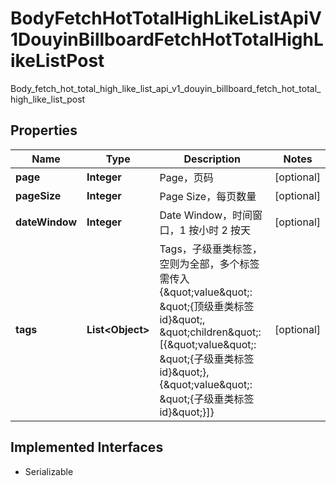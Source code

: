 

# BodyFetchHotTotalHighLikeListApiV1DouyinBillboardFetchHotTotalHighLikeListPost

Body_fetch_hot_total_high_like_list_api_v1_douyin_billboard_fetch_hot_total_high_like_list_post
## Properties

Name | Type | Description | Notes
------------ | ------------- | ------------- | -------------
**page** | **Integer** | Page，页码 |  [optional]
**pageSize** | **Integer** | Page Size，每页数量 |  [optional]
**dateWindow** | **Integer** | Date Window，时间窗口，1 按小时 2 按天 |  [optional]
**tags** | **List&lt;Object&gt;** | Tags，子级垂类标签，空则为全部，多个标签需传入{\&quot;value\&quot;: \&quot;{顶级垂类标签id}\&quot;, \&quot;children\&quot;: [{\&quot;value\&quot;: \&quot;{子级垂类标签id}\&quot;}, {\&quot;value\&quot;: \&quot;{子级垂类标签id}\&quot;}]} |  [optional]


## Implemented Interfaces

* Serializable


